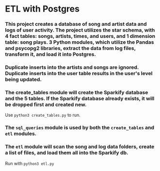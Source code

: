 # ETL with Postgres

### This project creates a database of song and artist data and logs of user activity.  The project utilizes the star schema, with 4 fact tables: songs, artists, times, and users, and 1 dimension table: song plays.  3 Python modules, which utilize the Pandas and psycopg2 libraries, extract the data from log files, transform it, and load it into Postgres.

### Duplicate inserts into the artists and songs are ignored.  Duplicate inserts into the user table results in the user's level being updated.

### The create_tables module will create the Sparkify database and the 5 tables.  If the Sparkify database already exists, it will be dropped first and created new.

Use `python3 create_tables.py` to run.

### The `sql_queries` module is used by both the `create_tables` and `etl` modules.

### The `etl` module will scan the song and log data folders, create a list of files, and load them all into the Sparkify db.

Run with `python3 etl.py`